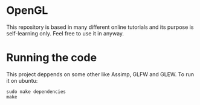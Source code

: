 # OpenGL

This repository is based in many different online tutorials and its purpose is self-learning only. Feel free to use it in anyway.

# Running the code
This project deppends on some other like Assimp, GLFW and GLEW. To run it on ubuntu:

    sudo make dependencies
    make
